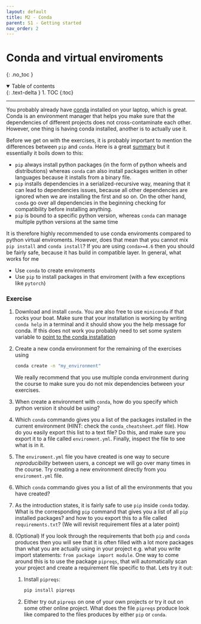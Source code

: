 ```yaml
---
layout: default
title: M2 - Conda
parent: S1 - Getting started
nav_order: 2
---
```


# Conda and virtual enviroments
{: .no_toc }

<details open markdown="block">
  <summary>
    Table of contents
  </summary>
  {: .text-delta }
1. TOC
{:toc}
</details>

---

You probably already have [conda](https://conda.io/projects/conda/en/latest/user-guide/getting-started.html) installed 
on your laptop, which is great. Conda is an environment manager that helps you make sure that the dependencies of
different projects does not cross-contaminate each other. However, one thing is having conda installed, another is to
actually use it. 

Before we get on with the exercises, it is probably important to mention the differences between `pip` and `conda`.
Here is a great [summary](https://www.anaconda.com/blog/understanding-conda-and-pip) but it essentially it boils down 
to this: 
* `pip` always install python packages (in the form of python wheels and distributions) whereas `conda` can
also install packages written in other languages because it installs from a binary file. 
* `pip` installs dependencies in a serialized-recursive way, meaning that it can lead to dependencies issues, because all other
dependencies are ignored when we are installing the first and so on. On the other hand, `conda` go over all dependencies in the
beginning checking for compatibility before installing anything.
* `pip` is bound to a specific python version, whereas `conda` can manage multiple python versions at the same time

It is therefore highly recommended to use conda enviroments compared to python virtual enviroments. However, does that mean
that you cannot mix `pip install` and `conda install`? If you are using `conda>=4.6` then you should be fairly safe, because
it has build in compatible layer. In general, what works for me
* Use `conda` to create enviroments
* Use `pip` to install packages in that enviroment (with a few exceptions like `pytorch`)

### Exercise

1. Download and install `conda`. You are also free to use `miniconda` if that rocks your boat. Make sure that 
   your installation is working by writing `conda help` in a terminal and it should show you the help message 
   for conda. If this does not work you probably need to set some system variable to 
   [point to the conda installation](https://stackoverflow.com/questions/44597662/conda-command-is-not-recognized-on-windows-10)

2. Create a new conda environment for the remaining of the exercises using
   ```bash
   conda create -n "my_environment"
   ``` 
   We really recommend that you use multiple conda environment during the course to make sure you do not mix dependencies between your exercises.

3. When create a environment with `conda`, how do you specify which python version
   it should be using?

4. Which `conda` commando gives you a list of the packages installed in the 
   current environment (HINT: check the `conda_cheatsheet.pdf` file). How do you easily export this list to a text file? Do this, and make sure you export it to
   a file called `enviroment.yml`. Finally, inspect the file to see what is in it.

5. The `enviroment.yml` file you have created is one way to secure *reproducibility*
   between users, a concept we will go over many times in the course. Try creating a new environment directly from you `enviroment.yml` file.

6. Which `conda` commando gives you a list of all the environments that you 
   have created?

4. As the introduction states, it is fairly safe to use `pip` inside `conda` today.
   What is the corresponding `pip` command that gives you a list of all `pip` installed packages? and how to you export this to a file called `requirements.txt`? (We will revisit requirement files at a later point)

5. (Optional) If you look through the requirements that both `pip` and `conda` produces then you will see that it
   is often filled with a lot more packages than what you are actually using in your project e.g. what you write import statements: `from package import module`.
   One way to come around this is to use the package `pipreqs`, that will automatically scan your project and create a requirement file specific to that.
   Lets try it out:

   1. Install `pipreqs`:
      ```bash
      pip install pipreqs
      ```

   2. Either try out `pipreqs` on one of your own projects or try it out on some
      other online project. What does the file `pipreqs` produce look like compared
      to the files produces by either `pip` or `conda`.
